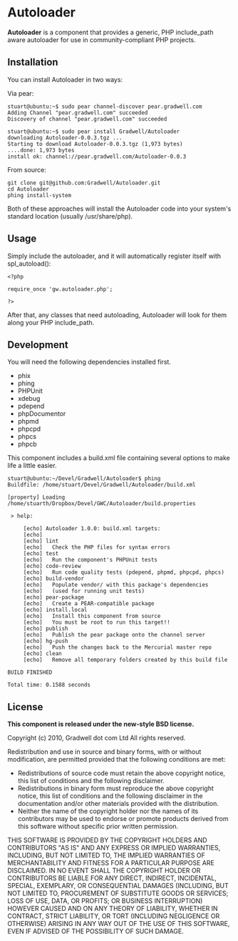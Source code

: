 Autoloader
=============

**Autoloader** is a component that provides a generic, PHP include_path aware autoloader for use in community-compliant PHP projects.

Installation
------------

You can install Autoloader in two ways:

Via pear:

    stuart@ubuntu:~$ sudo pear channel-discover pear.gradwell.com 
    Adding Channel "pear.gradwell.com" succeeded
    Discovery of channel "pear.gradwell.com" succeeded

    stuart@ubuntu:~$ sudo pear install Gradwell/Autoloader
    downloading Autoloader-0.0.3.tgz ...
    Starting to download Autoloader-0.0.3.tgz (1,973 bytes)
    ....done: 1,973 bytes
    install ok: channel://pear.gradwell.com/Autoloader-0.0.3

From source:

    git clone git@github.com:Gradwell/Autoloader.git
    cd Autoloader
    phing install-system

Both of these approaches will install the Autoloader code into your system's standard location (usually /usr/share/php).

Usage
-----

Simply include the autoloader, and it will automatically register itself with spl_autoload():

    <?php

    require_once 'gw.autoloader.php';

    ?>

After that, any classes that need autoloading, Autoloader will look for them along your PHP include_path.

Development
-----------

You will need the following dependencies installed first.

* phix
* phing
* PHPUnit
* xdebug
* pdepend
* phpDocumentor
* phpmd
* phpcpd
* phpcs
* phpcb

This component includes a build.xml file containing several options to make life a little easier.

    stuart@ubuntu:~/Devel/Gradwell/Autoloader$ phing
    Buildfile: /home/stuart/Devel/Gradwell/Autoloader/build.xml

    [property] Loading /home/stuarth/Dropbox/Devel/GWC/Autoloader/build.properties

     > help:

         [echo] Autoloader 1.0.0: build.xml targets:
         [echo] 
         [echo] lint
         [echo]   Check the PHP files for syntax errors
         [echo] test
         [echo]   Run the component's PHPUnit tests
         [echo] code-review
         [echo]   Run code quality tests (pdepend, phpmd, phpcpd, phpcs)
         [echo] build-vendor
         [echo]   Populate vendor/ with this package's dependencies
         [echo]   (used for running unit tests)
         [echo] pear-package
         [echo]   Create a PEAR-compatible package
         [echo] install.local
         [echo]   Install this component from source
         [echo]   You must be root to run this target!!
         [echo] publish
         [echo]   Publish the pear package onto the channel server
         [echo] hg-push
         [echo]   Push the changes back to the Mercurial master repo
         [echo] clean
         [echo]   Remove all temporary folders created by this build file

    BUILD FINISHED

    Total time: 0.1588 seconds

License
-------

**This component is released under the new-style BSD license.**

Copyright (c) 2010, Gradwell dot com Ltd
All rights reserved.

Redistribution and use in source and binary forms, with or without modification, are permitted provided that the following conditions are met:

* Redistributions of source code must retain the above copyright notice, this list of conditions and the following disclaimer.
* Redistributions in binary form must reproduce the above copyright notice, this list of conditions and the following disclaimer in the documentation and/or other materials provided with the distribution.
* Neither the name of the copyright holder nor the names of its contributors may be used to endorse or promote products derived from this software without specific prior written permission.

THIS SOFTWARE IS PROVIDED BY THE COPYRIGHT HOLDERS AND CONTRIBUTORS "AS IS" AND ANY EXPRESS OR IMPLIED WARRANTIES, INCLUDING, BUT NOT LIMITED TO, THE IMPLIED WARRANTIES OF MERCHANTABILITY AND FITNESS FOR A PARTICULAR PURPOSE ARE DISCLAIMED. IN NO EVENT SHALL THE COPYRIGHT HOLDER OR CONTRIBUTORS BE LIABLE FOR ANY DIRECT, INDIRECT, INCIDENTAL, SPECIAL, EXEMPLARY, OR CONSEQUENTIAL DAMAGES (INCLUDING, BUT NOT LIMITED TO, PROCUREMENT OF SUBSTITUTE GOODS OR SERVICES; LOSS OF USE, DATA, OR PROFITS; OR BUSINESS INTERRUPTION) HOWEVER CAUSED AND ON ANY THEORY OF LIABILITY, WHETHER IN CONTRACT, STRICT LIABILITY, OR TORT (INCLUDING NEGLIGENCE OR OTHERWISE) ARISING IN ANY WAY OUT OF THE USE OF THIS SOFTWARE, EVEN IF ADVISED OF THE POSSIBILITY OF SUCH DAMAGE.
